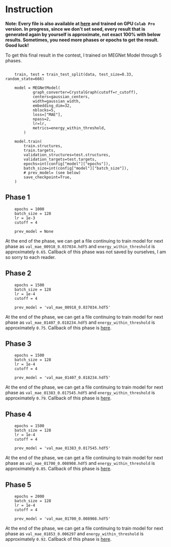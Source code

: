 # Instruction

**Note: Every file is also available at [here](https://drive.google.com/drive/folders/11AjL3dAiu_29xmRoZeGlTmtme_W388tG?usp=sharing) and trained on GPU `Colab Pro` version. In progress, since we don't set seed, every result that is generated again by yourself is approximate, not exact 100% with below results.
Sometimes, you need more phases or epochs to get the result. Good luck!**

To get this final result in the contest, I trained on MEGNet Model through 5 phases.

```buildoutcfg

    train, test = train_test_split(data, test_size=0.33, random_state=666)
    
    model = MEGNetModel(
            graph_converter=CrystalGraph(cutoff=r_cutoff),
            centers=gaussian_centers,
            width=gaussian_width,
            embedding_dim=32,
            nblocks=5,
            loss=["MAE"],
            npass=2,
            lr=lr,
            metrics=energy_within_threshold,
        )
        
    model.train(
        train.structures,
        train.targets,
        validation_structures=test.structures,
        validation_targets=test.targets,
        epochs=int(config["model"]["epochs"]),
        batch_size=int(config["model"]["batch_size"]),
        # prev_model= (see below)
        save_checkpoint=True,
    )
```

## Phase 1
```buildoutcfg
    epochs = 1000
    batch_size = 128
    lr = 1e-3
    cutoff = 4
    
    prev_model = None
```

At the end of the phase, we can get a file continuing to train model for next phase as `val_mae_00918_0.037034.hdf5` and
`energy_within_threshold` is approximately `0.65`. Callback of this phase was not saved by ourselves, I am so sorry to each reader. 

## Phase 2
```buildoutcfg
    epochs = 1500
    batch_size = 128
    lr = 1e-4
    cutoff = 4
    
    prev_model = 'val_mae_00918_0.037034.hdf5'
```

At the end of the phase, we can get a file continuing to train model for next phase as `val_mae_01407_0.018234.hdf5` and 
`energy_within_threshold` is approximately `0.75`. Callback of this phase is [here](https://drive.google.com/drive/folders/1psBgx2lPr8F1SwKGJYJ9kvnmc3gFk7Vj?usp=sharing).

## Phase 3
```buildoutcfg
    epochs = 1500
    batch_size = 128
    lr = 1e-4
    cutoff = 4
    
    prev_model = 'val_mae_01407_0.018234.hdf5'
```

At the end of the phase, we can get a file continuing to train model for next phase as `val_mae_01383_0.017545.hdf5` and
`energy_within_threshold` is approximately `0.79`. Callback of this phase is [here](https://drive.google.com/drive/folders/1mV6A3SXCd3Kg_IxYH9Rw7XQK1lkOIvXz?usp=sharing).


## Phase 4
```buildoutcfg
    epochs = 1500
    batch_size = 128
    lr = 1e-4
    cutoff = 4
    
    prev_model = 'val_mae_01383_0.017545.hdf5'
```

At the end of the phase, we can get a file continuing to train model for next phase as `val_mae_01700_0.008908.hdf5` and
`energy_within_threshold` is approximately `0.85`. Callback of this phase is [here](https://drive.google.com/drive/folders/1VzmX3VcS2yOkDvCxdM_wtaqmB5o1-vb0?usp=sharing).


## Phase 5
```buildoutcfg
    epochs = 2000
    batch_size = 128
    lr = 1e-4
    cutoff = 4
    
    prev_model = 'val_mae_01700_0.008908.hdf5'
```

At the end of the phase, we can get a file continuing to train model for next phase as `val_mae_01853_0.006297` and
`energy_within_threshold` is approximately `0.92`. Callback of this phase is [here](https://drive.google.com/drive/folders/1JQyu23kYSk626zFoPPNhrb3dLI-vt7jx?usp=sharing).
